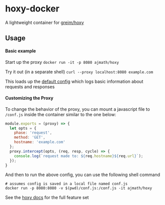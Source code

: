 # hoxy-docker

A lightweight container for [greim/hoxy](https://github.com/greim/hoxy)

## Usage

#### Basic example
Start up the proxy
`docker run -it -p 8080 ajmath/hoxy`

Try it out (in a separate shell)
`curl --proxy localhost:8080 example.com`

This loads up the [default config](./default-conf.js) which logs basic
information about requests and responses

#### Customizing the Proxy

To change the behavior of the proxy, you can mount a javascript file
to `/conf.js` inside the container similar to the one below:
```javascript
module.exports = (proxy) => {
  let opts = {
    phase: 'request',
    method: 'GET',
    hostname: 'example.com'
  };
  proxy.intercept(opts, (req, resp, cycle) => {
    console.log(`request made to: ${req.hostname}${req.url}`);
  });
}
```

And then to run the above config, you can use the following shell command
```shell
# assumes config is saved in a local file named conf.js
docker run -p 8080:8080 -v $(pwd)/conf.js:/conf.js -it ajmath/hoxy
```

See the [hoxy docs](http://greim.github.io/hoxy/) for the full feature set
